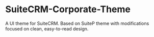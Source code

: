 # SuiteCRM-Corporate-Theme
A UI theme for SuiteCRM. Based on SuiteP theme with modifications focused on clean, easy-to-read design.
